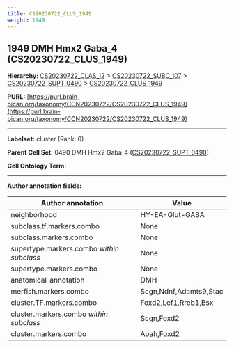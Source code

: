 ```yaml
---
title: CS20230722_CLUS_1949
weight: 1949
---
```

## 1949 DMH Hmx2 Gaba_4 (CS20230722_CLUS_1949)
<b>Hierarchy: </b>
[CS20230722_CLAS_12](../CS20230722_CLAS_12) >
[CS20230722_SUBC_107](../CS20230722_SUBC_107) >
[CS20230722_SUPT_0490](../CS20230722_SUPT_0490) >
[CS20230722_CLUS_1949](../CS20230722_CLUS_1949)

**PURL:** [https://purl.brain-bican.org/taxonomy/CCN20230722/CS20230722_CLUS_1949](https://purl.brain-bican.org/taxonomy/CCN20230722/CS20230722_CLUS_1949)

---


**Labelset:** cluster (Rank: 0)

**Parent Cell Set:** 0490 DMH Hmx2 Gaba_4 ([CS20230722_SUPT_0490](../CS20230722_SUPT_0490))



**Cell Ontology Term:** 

[MARKER GENES.]: #


---

[TRANSFERRED ANNOTATIONS.]: #


[AUTHOR ANNOTATION FIELDS.]: #


**Author annotation fields:**

| Author annotation | Value |
|-------------------|-------|
|neighborhood|HY-EA-Glut-GABA|
|subclass.tf.markers.combo|None|
|subclass.markers.combo|None|
|supertype.markers.combo _within subclass_|None|
|supertype.markers.combo|None|
|anatomical_annotation|DMH|
|merfish.markers.combo|Scgn,Ndnf,Adamts9,Stac|
|cluster.TF.markers.combo|Foxd2,Lef1,Rreb1,Bsx|
|cluster.markers.combo _within subclass_|Scgn,Foxd2|
|cluster.markers.combo|Aoah,Foxd2|
